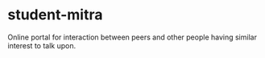 # student-mitra
Online portal for interaction between peers and other people having similar interest to talk upon.
